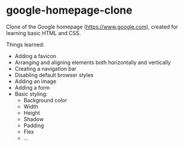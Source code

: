 # google-homepage-clone

Clone of the Google homepage (https://www.google.com), created for learning basic HTML and CSS.

Things learned:
* Adding a favicon
* Arranging and aligning elements both horizontally and vertically
* Creating a navigation bar
* Disabling default browser styles
* Adding an image
* Adding a form
* Basic styling:
  * Background color
  * Width
  * Height
  * Shadow
  * Padding
  * Flex
  * ...
